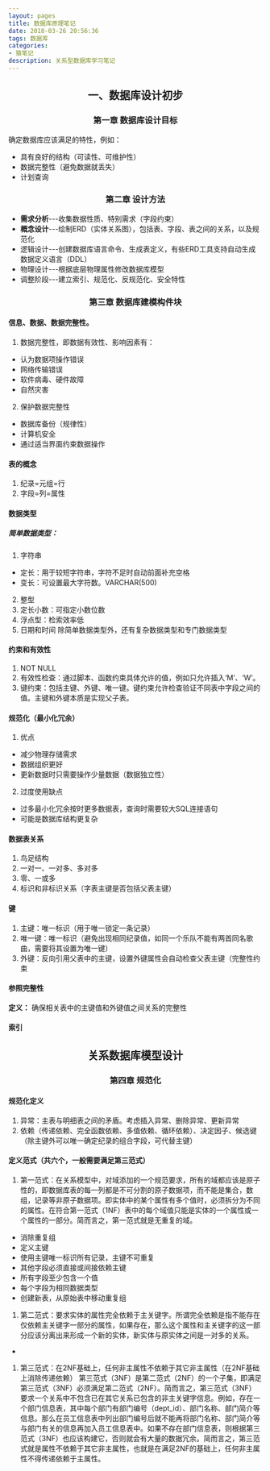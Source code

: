 ```yaml
---
layout: pages
title: 数据库原理笔记
date: 2018-03-26 20:56:36
tags: 数据库
categories:
- 猿笔记
description: 关系型数据库学习笔记
---
```


## <center>一、数据库设计初步</center>
### <center>第一章 数据库设计目标
确定数据库应该满足的特性，例如：
+ 具有良好的结构（可读性、可维护性）
+ 数据完整性（避免数据就丢失）
+ 计划查询

### <center> 第二章 设计方法
+ **需求分析**---收集数据性质、特别需求（字段约束）
+ **概念设计**---绘制ERD（实体关系图），包括表、字段、表之间的关系，以及规范化
+ 逻辑设计---创建数据库语言命令、生成表定义，有些ERD工具支持自动生成数据定义语言（DDL）
+ 物理设计---根据底层物理属性修改数据库模型
+ 调整阶段---建立索引、规范化、反规范化、安全特性

###  <center>第三章 数据库建模构件块
#### 信息、数据、数据完整性。
1. 数据完整性，即数据有效性、影响因素有：
  + 认为数据项操作错误
  + 网络传输错误
  + 软件病毒、硬件故障
  + 自然灾害
2. 保护数据完整性
  + 数据库备份（规律性）
  + 计算机安全
  + 通过适当界面约束数据操作

#### 表的概念
1. 纪录=元组=行
1. 字段=列=属性

#### 数据类型
##### 简单数据类型：
1. 字符串
  + 定长：用于较短字符串，字符不足时自动前面补充空格
  + 变长：可设置最大字符数。VARCHAR(500)
2. 整型
3. 定长小数：可指定小数位数
4. 浮点型：检索效率低
5. 日期和时间
除简单数据类型外，还有复杂数据类型和专门数据类型

#### 约束和有效性
1. NOT NULL
1. 有效性检查：通过脚本、函数约束具体允许的值，例如只允许插入‘M’、‘W’。
1. 键约束：包括主键、外键、唯一键。键约束允许检查验证不同表中字段之间的值。主键和外键本质是实现父子表。

#### 规范化（最小化冗余）
1. 优点
  + 减少物理存储需求
  + 数据组织更好
  + 更新数据时只需要操作少量数据（数据独立性）
2. 过度使用缺点
  + 过多最小化冗余按时更多数据表，查询时需要较大SQL连接语句
  + 可能是数据库结构更复杂

#### 数据表关系
1. 鸟足结构
1. 一对一、一对多、多对多
1. 零、一或多
1. 标识和非标识关系（字表主键是否包括父表主键）

#### 键
1. 主键：唯一标识（用于唯一锁定一条记录）
1. 唯一键：唯一标识（避免出现相同纪录值，如同一个乐队不能有两首同名歌曲，需要将其设置为唯一键）
1. 外键：反向引用父表中的主键，设置外键属性会自动检查父表主键（完整性约束

#### 参照完整性
**定义：** 确保相关表中的主键值和外键值之间关系的完整性

#### 索引

## <center>关系数据库模型设计</cebter>
### <center>第四章 规范化</center>
#### 规范化定义
1. 异常：主表与明细表之间的矛盾。考虑插入异常、删除异常、更新异常
1. 依赖（传递依赖、完全函数依赖、多值依赖、循环依赖）、决定因子、候选键（除主键外可以唯一确定纪录的组合字段，可代替主键）

#### 定义范式（共六个，一般需要满足第三范式）
1. 第一范式：在关系模型中，对域添加的一个规范要求，所有的域都应该是原子性的，即数据库表的每一列都是不可分割的原子数据项，而不能是集合，数组，记录等非原子数据项。即实体中的某个属性有多个值时，必须拆分为不同的属性。在符合第一范式（1NF）表中的每个域值只能是实体的一个属性或一个属性的一部分。简而言之，第一范式就是无重复的域。
  + 消除重复组
  + 定义主键
  + 使用主键唯一标识所有记录，主键不可重复
  + 其他字段必须直接或间接依赖主键
  + 所有字段至少包含一个值
  + 每个字段为相同数据类型
  + 创建新表，从原始表中移动重复组

1. 第二范式：要求实体的属性完全依赖于主关键字。所谓完全依赖是指不能存在仅依赖主关键字一部分的属性，如果存在，那么这个属性和主关键字的这一部分应该分离出来形成一个新的实体，新实体与原实体之间是一对多的关系。
  + 
1. 第三范式：在2NF基础上，任何非主属性不依赖于其它非主属性（在2NF基础上消除传递依赖）
第三范式（3NF）是第二范式（2NF）的一个子集，即满足第三范式（3NF）必须满足第二范式（2NF）。简而言之，第三范式（3NF）要求一个关系中不包含已在其它关系已包含的非主关键字信息。例如，存在一个部门信息表，其中每个部门有部门编号（dept_id）、部门名称、部门简介等信息。那么在员工信息表中列出部门编号后就不能再将部门名称、部门简介等与部门有关的信息再加入员工信息表中。如果不存在部门信息表，则根据第三范式（3NF）也应该构建它，否则就会有大量的数据冗余。简而言之，第三范式就是属性不依赖于其它非主属性，也就是在满足2NF的基础上，任何非主属性不得传递依赖于主属性。
